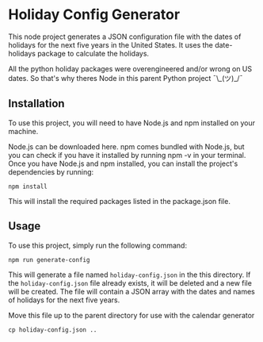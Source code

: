 # Holiday Config Generator

This node project generates a JSON configuration file with the dates of holidays for the next five years in the United States. It uses the date-holidays package to calculate the holidays.

All the python holiday packages were overengineered and/or wrong on US dates. So that's why theres Node in this parent Python project
¯\\\_(ツ)\_/¯

## Installation

To use this project, you will need to have Node.js and npm installed on your machine.

Node.js can be downloaded here.
npm comes bundled with Node.js, but you can check if you have it installed by running npm -v in your terminal.
Once you have Node.js and npm installed, you can install the project's dependencies by running:

```
npm install
```

This will install the required packages listed in the package.json file.

## Usage

To use this project, simply run the following command:

```
npm run generate-config
```

This will generate a file named `holiday-config.json` in the this directory. If the `holiday-config.json` file already exists, it will be deleted and a new file will be created. The file will contain a JSON array with the dates and names of holidays for the next five years.

Move this file up to the parent directory for use with the calendar generator

```
cp holiday-config.json ..
```
